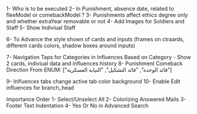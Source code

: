 1- Who is to be executed
2- In Punishment, absence date, related to fleeModel or comebackModel ?
3- Punishments affect ethics degree only and whether extraYear removable or not
4- Add Images for Soldiers and Staff
5- Show Indiviual Staff

6- To Advance the style shown of cards and inputs (frames on ctraards, different cards colors, shadow boxes around inputs)

7- Navigation Taps for Categories in Influences Based on Category - Show 2 cards, indiviual data and influences history
8- Punishment Comeback Direction From ENUM: ["قائد الوحدة", "قائد التشكيل", "النيابة العسكرية"]

9- Inlfuences tabs change active tab color background
10- Enable Edit influences for branch_head

Importance Order
1- Select/Unselect All
2- Colorizing Answered Mails
3- Footer Text Indentation
4- Yes Or No in Advanced Search
